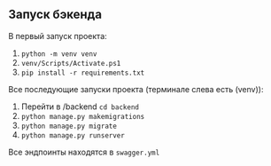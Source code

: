 ## Запуск бэкенда

В первый запуск проекта:
1. `python -m venv venv`
2. `venv/Scripts/Activate.ps1`
3. `pip install -r requirements.txt`

Все последующие запуски проекта (терминале слева есть (venv)):
1. Перейти в /backend `cd backend`
2. `python manage.py makemigrations`
3. `python manage.py migrate`
4. `python manage.py runserver`

Все эндпоинты находятся в `swagger.yml`